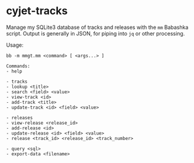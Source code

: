 # cyjet-tracks

Manage my SQLite3 database of tracks and releases with the `mm` Babashka script. Output is generally in JSON, for piping into `jq` or other processing.

Usage:
```
bb -m mmgt.mm <command> [ <args...> ]
```

```
Commands:
- help

- tracks
- lookup <title>
- search <field> <value>
- view-track <id>
- add-track <title>
- update-track <id> <field> <value>

- releases
- view-release <release_id>
- add-release <id>
- update-release <id> <field> <value>
- release <track_id> <release_id> <track_number>

- query <sql>
- export-data <filename>
```
